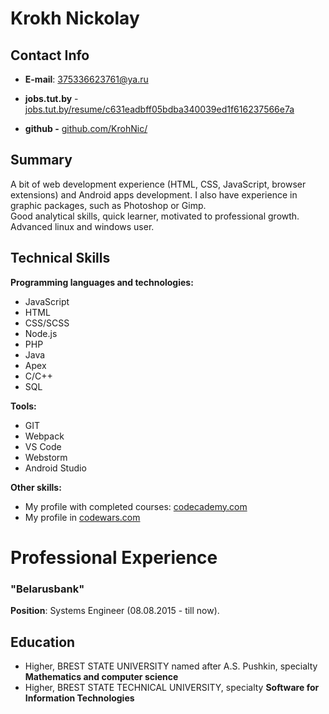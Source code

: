 # **Krokh Nickolay**

## **Contact Info**

- **E-mail**: [375336623761@ya.ru](mailto:375336623761@ya.ru)

- **jobs.tut.by** - [jobs.tut.by/resume/c631eadbff05bdba340039ed1f616237566e7a](https://brest.jobs.tut.by/resume/c631eadbff05bdba340039ed1f616237566e7a)

- **github -** [github.com/KrohNic/](https://github.com/KrohNic)

## **Summary**

A bit of web development experience (HTML, CSS, JavaScript, browser extensions) and Android apps development. I also have experience in graphic packages, such as Photoshop or Gimp.  
Good analytical skills, quick learner, motivated to professional growth.
Advanced linux and windows user.

## **Technical Skills**

**Programming languages and technologies:**

- JavaScript
- HTML
- CSS/SCSS
- Node.js
- PHP
- Java
- Apex
- C/C++
- SQL

**Tools:**

- GIT
- Webpack
- VS Code
- Webstorm
- Android Studio

**Other skills:**

- My profile with completed courses: [codecademy.com](https://www.codecademy.com/profiles/0239390839)
- My profile in [codewars.com](https://www.codewars.com/users/NickolayKroh)

# **Professional Experience**

### "Belarusbank"

**Position**: Systems Engineer (08.08.2015 - till now).

## **Education**

- Higher, BREST STATE UNIVERSITY named after A.S. Pushkin, specialty **Mathematics and computer science**
- Higher, BREST STATE TECHNICAL UNIVERSITY, specialty **Software for Information Technologies**
